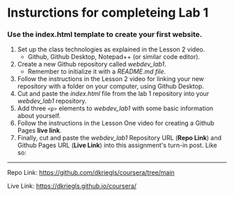 # Insturctions for completeing Lab 1 
### Use the index.html template to create your first website.


1. Set up the class technologies as explained in the Lesson 2 video.
    * Github, Github Desktop, Notepad++ (or similar code editor).
2. Create a new Github repository called *webdev_lab1*.
    * Remember to initialize it with a *README.md file*.
3. Follow the instructions in the Lesson 2 video for linking your new repository with a folder on 
your computer, using Github Desktop.
4. Cut and paste the *index.html* file from the lab 1 repository into your *webdev_lab1* repository.
5. Add three ```<p>``` elements to *webdev_lab1* with some basic information about yourself.
6. Follow the instructions in the Lesson One video for creating a Github Pages **live link**.
7. Finally, cut and paste the *webdev_lab1* Repository URL (**Repo Link**) and Github Pages URL (**Live Link**)
into this assignment's turn-in post. Like so:

***
Repo Link: https://github.com/dkriegls/coursera/tree/main

Live Link: https://dkriegls.github.io/coursera/
  


